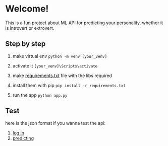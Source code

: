 # Welcome!
This is a fun project about ML API for predicting your personality, whether it is introvert or extrovert.

## Step by step
1. make virtual env
`python -m venv [your_venv]`

2. activate it
`[your_venv]\Scripts\activate`

3. make [requirements.txt](requirements.txt) file with the libs required

4. install them with pip
`pip install -r requirements.txt`

5. run the app
`python app.py`

## Test
here is the json format if you wanna test the api:
1. [log in](tools/login.json)
2. [predicting](tools/predict.json)